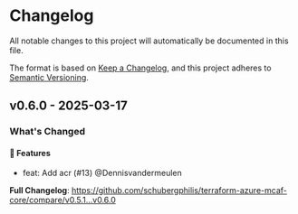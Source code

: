 # Changelog

All notable changes to this project will automatically be documented in this file.

The format is based on [Keep a Changelog](https://keepachangelog.com/en/1.0.0/), and this project adheres to [Semantic Versioning](https://semver.org/spec/v2.0.0.html).

## v0.6.0 - 2025-03-17

### What's Changed

#### 🚀 Features

* feat: Add acr (#13) @Dennisvandermeulen

**Full Changelog**: https://github.com/schubergphilis/terraform-azure-mcaf-core/compare/v0.5.1...v0.6.0
